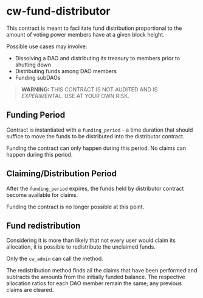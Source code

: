# cw-fund-distributor

This contract is meant to facilitate fund distribution
proportional to the amount of voting power members have
at a given block height.

Possible use cases may involve:

- Dissolving a DAO and distributing its treasury to members prior to shutting down
- Distributing funds among DAO members
- Funding subDAOs

> **WARNING:** THIS CONTRACT IS NOT AUDITED AND IS _EXPERIMENTAL_. USE AT YOUR
> OWN RISK.

## Funding Period

Contract is instantiated with a `funding_period` - a time duration that should suffice
to move the funds to be distributed into the distributor contract.

Funding the contract can only happen during this period.
No claims can happen during this period.

## Claiming/Distribution Period

After the `funding_period` expires, the funds held by distributor contract become
available for claims.

Funding the contract is no longer possible at this point.

## Fund redistribution

Considering it is more than likely that not every user would claim its allocation,
it is possible to redistribute the unclaimed funds.

Only the `cw_admin` can call the method.

The redistribution method finds all the claims that have been performed
and subtracts the amounts from the initially funded balance. The respective
allocation ratios for each DAO member remain the same; any previous claims
are cleared.
